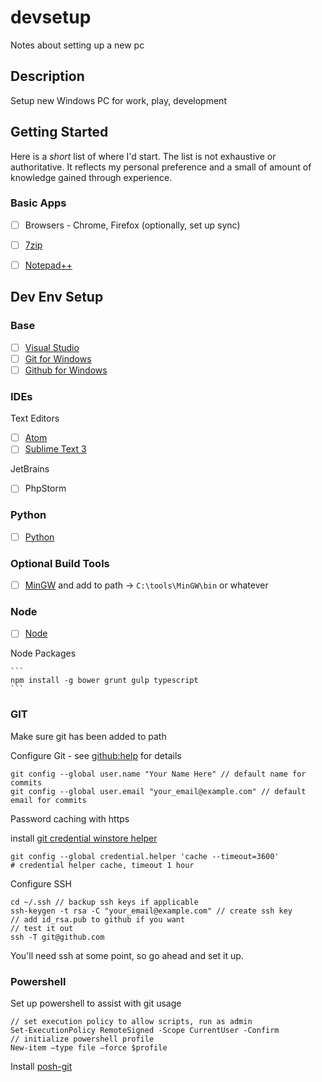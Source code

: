devsetup
========

Notes about setting up a new pc


## <a id="top"></a>Description

Setup new Windows PC for work, play, development


## Getting Started

Here is a *short* list of where I'd start. The list is not exhaustive or authoritative. It reflects my personal preference and a small of amount of knowledge gained through experience.


### Basic Apps

- [ ] Browsers - Chrome, Firefox (optionally, set up sync)
- [ ] [7zip](http://www.7-zip.org/)
- [ ] [Notepad++](http://notepad-plus-plus.org/)



## Dev Env Setup

### Base

- [ ] [Visual Studio](http://www.visualstudio.com)
- [ ] [Git for Windows](https://git-scm.com/download/win)
- [ ] [Github for Windows](https://desktop.github.com/)

### IDEs

Text Editors
- [ ] [Atom](https://atom.io/)
- [ ] [Sublime Text 3](http://www.sublimetext.com/3)

JetBrains
- [ ] PhpStorm


### Python
- [ ] [Python](http://www.python.org/getit/windows/)



### Optional Build Tools

- [ ] [MinGW](http://www.mingw.org/) and add to path -> `C:\tools\MinGW\bin` or whatever



### Node

- [ ] [Node](http://nodejs.org/)

Node Packages

	```
	npm install -g bower grunt gulp typescript
	```




### GIT

Make sure git has been added to path

Configure Git - see [github:help](https://help.github.com/articles/set-up-git#platform-linux) for details

	git config --global user.name "Your Name Here" // default name for commits
	git config --global user.email "your_email@example.com" // default email for commits

Password caching with https

install [git credential winstore helper](http://blob.andrewnurse.net/gitcredentialwinstore/git-credential-winstore.exe)

	git config --global credential.helper 'cache --timeout=3600'
	# credential helper cache, timeout 1 hour


Configure SSH

	cd ~/.ssh // backup ssh keys if applicable
	ssh-keygen -t rsa -C "your_email@example.com" // create ssh key
	// add id_rsa.pub to github if you want
	// test it out
	ssh -T git@github.com

You'll need ssh at some point, so go ahead and set it up.


### Powershell

Set up powershell to assist with git usage

	// set execution policy to allow scripts, run as admin
	Set-ExecutionPolicy RemoteSigned -Scope CurrentUser -Confirm
	// initialize powershell profile
	New-item –type file –force $profile

Install [posh-git](https://github.com/dahlbyk/posh-git)

